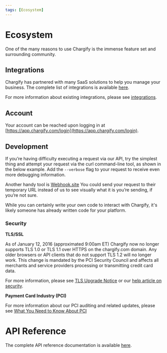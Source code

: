 ```yaml
---
tags: [Ecosystem]
---
```


# Ecosystem

One of the many reasons to use Chargify is the immense feature set and surrounding community.

## Integrations

Chargify has partnered with many SaaS solutions to help you manage your business. The complete list of integrations is available [here](https://www.chargify.com/integration-marketplace/).

For more information about existing integrations, please see [integrations](https://help.chargify.com/integrations/integrations-intro.html).

## Account

Your account can be reached upon logging in at [https://app.chargify.com/login](https://app.chargify.com/login).

## Development

If you’re having difficulty executing a request via our API, try the simplest thing and attempt your request via the curl command-line tool, as shown in the below example. Add the `--verbose` flag to your request to receive even more debugging information.

Another handy tool is [Webhook.site](https://webhook.site/) You could send your request to their temporary URL instead of us to see visually what it is you’re sending, if you’re not sure.

While you can certainly write your own code to interact with Chargify, it's likely someone has already written code for your platform.

### Security

**TLS/SSL**

As of January 12, 2016 (approximated 9:00am ET) Chargify now no longer supports TLS 1.0 or TLS 1.1 over HTTPS on the chargify.com domain. Any older browsers or API clients that do not support TLS 1.2 will no longer work. This change is mandated by the PCI Security Council and affects all merchants and service providers processing or transmitting credit card data.

For more information, please see [TLS Upgrade Notice](https://help.chargify.com/announcements/tls-upgrade-notice.html) or our [help article on security](https://help.chargify.com/my-account/security.html).

**Payment Card Industry (PCI)**

For more information about our PCI auditing and related updates, please see [What You Need to Know About PCI](https://www.chargify.com/blog/what-you-need-to-know-about-pci/)

# API Reference

The complete API reference documentation is available [here](../../reference/Chargify-API.v1.yaml).
